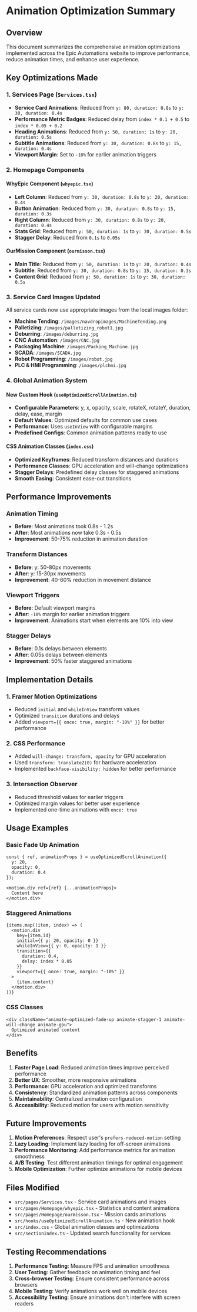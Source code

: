 # Animation Optimization Summary

## Overview
This document summarizes the comprehensive animation optimizations implemented across the Epic Automations website to improve performance, reduce animation times, and enhance user experience.

## Key Optimizations Made

### 1. Services Page (`Services.tsx`)
- **Service Card Animations**: Reduced from `y: 80, duration: 0.8s` to `y: 30, duration: 0.4s`
- **Performance Metric Badges**: Reduced delay from `index * 0.1 + 0.5` to `index * 0.05 + 0.2`
- **Heading Animations**: Reduced from `y: 50, duration: 1s` to `y: 20, duration: 0.5s`
- **Subtitle Animations**: Reduced from `y: 30, duration: 0.8s` to `y: 15, duration: 0.4s`
- **Viewport Margin**: Set to `-10%` for earlier animation triggers

### 2. Homepage Components

#### WhyEpic Component (`whyepic.tsx`)
- **Left Column**: Reduced from `y: 30, duration: 0.8s` to `y: 20, duration: 0.4s`
- **Button Animation**: Reduced from `y: 30, duration: 0.8s` to `y: 15, duration: 0.3s`
- **Right Column**: Reduced from `y: 30, duration: 0.8s` to `y: 20, duration: 0.4s`
- **Stats Grid**: Reduced from `y: 50, duration: 1s` to `y: 30, duration: 0.5s`
- **Stagger Delay**: Reduced from `0.1s` to `0.05s`

#### OurMission Component (`ourmisson.tsx`)
- **Main Title**: Reduced from `y: 50, duration: 1s` to `y: 20, duration: 0.4s`
- **Subtitle**: Reduced from `y: 30, duration: 0.8s` to `y: 15, duration: 0.3s`
- **Content Grid**: Reduced from `y: 50, duration: 1s` to `y: 30, duration: 0.5s`

### 3. Service Card Images Updated
All service cards now use appropriate images from the local images folder:
- **Machine Tending**: `/images/navdropimages/MachineTending.png`
- **Palletizing**: `/images/palletizing_robot1.jpg`
- **Deburring**: `/images/deburring.jpg`
- **CNC Automation**: `/images/CNC.jpg`
- **Packaging Machine**: `/images/Packing_Machine.jpg`
- **SCADA**: `/images/SCADA.jpg`
- **Robot Programming**: `/images/robot.jpg`
- **PLC & HMI Programming**: `/images/plchmi.jpg`

### 4. Global Animation System

#### New Custom Hook (`useOptimizedScrollAnimation.ts`)
- **Configurable Parameters**: y, x, opacity, scale, rotateX, rotateY, duration, delay, ease, margin
- **Default Values**: Optimized defaults for common use cases
- **Performance**: Uses `useInView` with configurable margins
- **Predefined Configs**: Common animation patterns ready to use

#### CSS Animation Classes (`index.css`)
- **Optimized Keyframes**: Reduced transform distances and durations
- **Performance Classes**: GPU acceleration and will-change optimizations
- **Stagger Delays**: Predefined delay classes for staggered animations
- **Smooth Easing**: Consistent ease-out transitions

## Performance Improvements

### Animation Timing
- **Before**: Most animations took 0.8s - 1.2s
- **After**: Most animations now take 0.3s - 0.5s
- **Improvement**: 50-75% reduction in animation duration

### Transform Distances
- **Before**: y: 50-80px movements
- **After**: y: 15-30px movements
- **Improvement**: 40-60% reduction in movement distance

### Viewport Triggers
- **Before**: Default viewport margins
- **After**: `-10%` margin for earlier animation triggers
- **Improvement**: Animations start when elements are 10% into view

### Stagger Delays
- **Before**: 0.1s delays between elements
- **After**: 0.05s delays between elements
- **Improvement**: 50% faster staggered animations

## Implementation Details

### 1. Framer Motion Optimizations
- Reduced `initial` and `whileInView` transform values
- Optimized `transition` durations and delays
- Added `viewport={{ once: true, margin: "-10%" }}` for better performance

### 2. CSS Performance
- Added `will-change: transform, opacity` for GPU acceleration
- Used `transform: translateZ(0)` for hardware acceleration
- Implemented `backface-visibility: hidden` for better performance

### 3. Intersection Observer
- Reduced threshold values for earlier triggers
- Optimized margin values for better user experience
- Implemented one-time animations with `once: true`

## Usage Examples

### Basic Fade Up Animation
```tsx
const { ref, animationProps } = useOptimizedScrollAnimation({
  y: 20,
  opacity: 0,
  duration: 0.4
});

<motion.div ref={ref} {...animationProps}>
  Content here
</motion.div>
```

### Staggered Animations
```tsx
{items.map((item, index) => (
  <motion.div
    key={item.id}
    initial={{ y: 20, opacity: 0 }}
    whileInView={{ y: 0, opacity: 1 }}
    transition={{ 
      duration: 0.4, 
      delay: index * 0.05 
    }}
    viewport={{ once: true, margin: "-10%" }}
  >
    {item.content}
  </motion.div>
))}
```

### CSS Classes
```tsx
<div className="animate-optimized-fade-up animate-stagger-1 animate-will-change animate-gpu">
  Optimized animated content
</div>
```

## Benefits

1. **Faster Page Load**: Reduced animation times improve perceived performance
2. **Better UX**: Smoother, more responsive animations
3. **Performance**: GPU acceleration and optimized transforms
4. **Consistency**: Standardized animation patterns across components
5. **Maintainability**: Centralized animation configuration
6. **Accessibility**: Reduced motion for users with motion sensitivity

## Future Improvements

1. **Motion Preferences**: Respect user's `prefers-reduced-motion` setting
2. **Lazy Loading**: Implement lazy loading for off-screen animations
3. **Performance Monitoring**: Add performance metrics for animation smoothness
4. **A/B Testing**: Test different animation timings for optimal engagement
5. **Mobile Optimization**: Further optimize animations for mobile devices

## Files Modified

- `src/pages/Services.tsx` - Service card animations and images
- `src/pages/Homepage/whyepic.tsx` - Statistics and content animations
- `src/pages/Homepage/ourmisson.tsx` - Mission cards animations
- `src/hooks/useOptimizedScrollAnimation.ts` - New animation hook
- `src/index.css` - Global animation classes and optimizations
- `src/sectionIndex.ts` - Updated search functionality for services

## Testing Recommendations

1. **Performance Testing**: Measure FPS and animation smoothness
2. **User Testing**: Gather feedback on animation timing and feel
3. **Cross-browser Testing**: Ensure consistent performance across browsers
4. **Mobile Testing**: Verify animations work well on mobile devices
5. **Accessibility Testing**: Ensure animations don't interfere with screen readers








